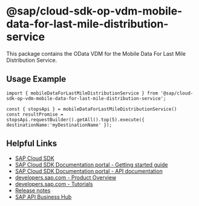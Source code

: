 # @sap/cloud-sdk-op-vdm-mobile-data-for-last-mile-distribution-service

This package contains the OData VDM for the Mobile Data For Last Mile Distribution Service.

## Usage Example
```
import { mobileDataForLastMileDistributionService } from '@sap/cloud-sdk-op-vdm-mobile-data-for-last-mile-distribution-service';

const { stopsApi } = mobileDataForLastMileDistributionService()
const resultPromise = stopsApi.requestBuilder().getAll().top(5).execute({ destinationName:'myDestinationName' });

```

## Helpful Links

- [SAP Cloud SDK](https://github.com/SAP/cloud-sdk-js)
- [SAP Cloud SDK Documentation portal - Getting started guide](https://sap.github.io/cloud-sdk/docs/js/getting-started)
- [SAP Cloud SDK Documentation portal - API documentation](https://sap.github.io/cloud-sdk/docs/js/api)
- [developers.sap.com - Product Overview](https://developers.sap.com/topics/cloud-sdk.html)
- [developers.sap.com - Tutorials](https://developers.sap.com/tutorial-navigator.html?tag=software-product:technology-platform/sap-cloud-sdk&tag=tutorial:type/tutorial&tag=programming-tool:javascript)
- [Release notes](https://help.sap.com/doc/2324e9c3b28748a4ae2ad08166d77675/1.0/en-US/js-index.html)
- [SAP API Business Hub](https://api.sap.com/)
